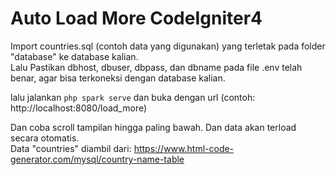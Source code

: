 # Auto Load More CodeIgniter4

Import countries.sql (contoh data yang digunakan) yang terletak pada folder "database" ke database kalian.<br/>
Lalu Pastikan dbhost, dbuser, dbpass, dan dbname pada file .env telah benar, agar bisa terkoneksi dengan database kalian.

lalu jalankan ``` php spark serve ``` dan buka dengan url (contoh: http://localhost:8080/load_more)

Dan coba scroll tampilan hingga paling bawah. Dan data akan terload secara otomatis.<br/>
Data "countries" diambil dari: https://www.html-code-generator.com/mysql/country-name-table
